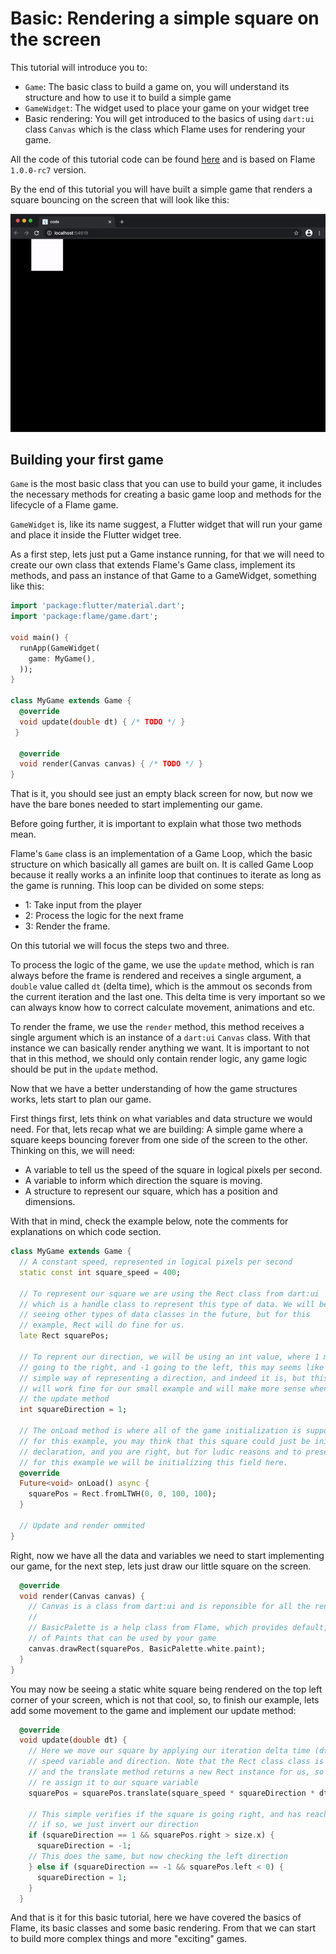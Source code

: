 # Basic: Rendering a simple square on the screen

This tutorial will introduce you to:

 - `Game`: The basic class to build a game on, you will understand its structure and how to use it to build a simple game
 - `GameWidget`: The widget used to place your game on your widget tree
 - Basic rendering: You will get introduced to the basics of using `dart:ui` class `Canvas` which is the class which Flame uses for rendering your game.

All the code of this tutorial code can be found [here](./code) and is based on Flame `1.0.0-rc7` version.

By the end of this tutorial you will have built a simple game that renders a square bouncing on the screen that will look like this:

![Preview](./media/preview.gif)

## Building your first game

`Game` is the most basic class that you can use to build your game, it includes the necessary methods for creating a basic game loop and methods for the lifecycle of a Flame game.

`GameWidget` is, like its name suggest, a Flutter widget that will run your game and place it inside the Flutter widget tree.

As a first step, lets just put a Game instance running, for that we will need to create our own class that extends Flame's Game class, implement its methods, and pass an instance of that Game to a GameWidget, something like this:

```dart
import 'package:flutter/material.dart';
import 'package:flame/game.dart';

void main() {
  runApp(GameWidget(
    game: MyGame(),
  ));
}

class MyGame extends Game {
  @override
  void update(double dt) { /* TODO */ }
 }

  @override
  void render(Canvas canvas) { /* TODO */ }
}
```

That is it, you should see just an empty black screen for now, but now we have the bare bones needed to start implementing our game.

Before going further, it is important to explain what those two methods mean.

Flame's `Game` class is an implementation of a Game Loop, which the basic structure on which basically all games are built on. It is called Game Loop because it really works a an infinite loop that continues to iterate as long as the game is running. This loop can be divided on some steps:

 - 1: Take input from the player
 - 2: Process the logic for the next frame
 - 3: Render the frame.

On this tutorial we will focus the steps two and three.

To process the logic of the game, we use the `update` method, which is ran always before the frame is rendered and receives a single argument, a `double` value called `dt` (delta time), which is the ammout os seconds from the current iteration and the last one. This delta time is very important so we can always know how to correct calculate movement, animations and etc.

To render the frame, we use the `render` method, this method receives a single argument which is an instance of a `dart:ui` `Canvas` class. With that instance we can basically render anything we want. It is important to not that in this method, we should only contain render logic, any game logic should be put in the `update` method.

Now that we have a better understanding of how the game structures works, lets start to plan our game.

First things first, lets think on what variables and data structure we would need. For that, lets recap what we are building: A simple game where a square keeps bouncing forever from one side of the screen to the other. Thinking on this, we will need:

 - A variable to tell us the speed of the square in logical pixels per second.
 - A variable to inform which direction the square is moving.
 - A structure to represent our square, which has a position and dimensions.

With that in mind, check the example below, note the comments for explanations on which code section.


```dart
class MyGame extends Game {
  // A constant speed, represented in logical pixels per second
  static const int square_speed = 400;

  // To represent our square we are using the Rect class from dart:ui
  // which is a handle class to represent this type of data. We will be
  // seeing other types of data classes in the future, but for this
  // example, Rect will do fine for us.
  late Rect squarePos;

  // To reprent our direction, we will be using an int value, where 1 means
  // going to the right, and -1 going to the left, this may seems like a too much
  // simple way of representing a direction, and indeed it is, but this will
  // will work fine for our small example and will make more sense when we implement
  // the update method
  int squareDirection = 1;

  // The onLoad method is where all of the game initialization is supposed to go
  // for this example, you may think that this square could just be initialized on the field
  // declaration, and you are right, but for ludic reasons and to present the life cycle method
  // for this example we will be initializing this field here.
  @override
  Future<void> onLoad() async {
    squarePos = Rect.fromLTWH(0, 0, 100, 100);
  }

  // Update and render ommited
}
```

Right, now we have all the data and variables we need to start implementing our game, for the next step, lets just draw our little square on the screen.

```dart
  @override
  void render(Canvas canvas) {
    // Canvas is a class from dart:ui and is reponsible for all the renderizations on Flame
    //
    // BasicPalette is a help class from Flame, which provides default, pre builded instances
    // of Paints that can be used by your game
    canvas.drawRect(squarePos, BasicPalette.white.paint);
  }
}
```

You may now be seeing a static white square being rendered on the top left corner of your screen, which is not that cool, so, to finish our example, lets add some movement to the game and implement our update method:

```dart
  @override
  void update(double dt) {
    // Here we move our square by applying our iteration delta time (dt) to our
    // speed variable and direction. Note that the Rect class class is immutable
    // and the translate method returns a new Rect instance for us, so we just
    // re assign it to our square variable
    squarePos = squarePos.translate(square_speed * squareDirection * dt, 0);

    // This simple verifies if the square is going right, and has reached the end of the screen
    // if so, we just invert our direction
    if (squareDirection == 1 && squarePos.right > size.x) {
      squareDirection = -1;
    // This does the same, but now checking the left direction
    } else if (squareDirection == -1 && squarePos.left < 0) {
      squareDirection = 1;
    }
  }
```

And that is it for this basic tutorial, here we have covered the basics of Flame, its basic classes and some basic rendering. From that we can start to build more complex things and more "exciting" games.
